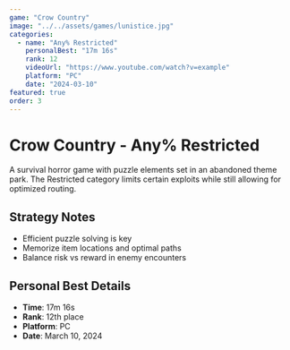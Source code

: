 ```yaml
---
game: "Crow Country"
image: "../../assets/games/lunistice.jpg"
categories:
  - name: "Any% Restricted"
    personalBest: "17m 16s"
    rank: 12
    videoUrl: "https://www.youtube.com/watch?v=example"
    platform: "PC"
    date: "2024-03-10"
featured: true
order: 3
---
```


# Crow Country - Any% Restricted

A survival horror game with puzzle elements set in an abandoned theme park. The Restricted category limits certain exploits while still allowing for optimized routing.

## Strategy Notes
- Efficient puzzle solving is key
- Memorize item locations and optimal paths
- Balance risk vs reward in enemy encounters

## Personal Best Details
- **Time**: 17m 16s
- **Rank**: 12th place
- **Platform**: PC
- **Date**: March 10, 2024